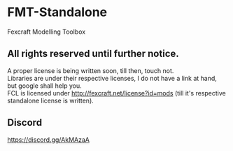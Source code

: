 # FMT-Standalone
Fexcraft Modelling Toolbox

## All rights reserved until further notice.
A proper license is being written soon, till then, touch not.   
Libraries are under their respective licenses, I do not have a link at hand, but google shall help you.   
FCL is licensed under http://fexcraft.net/license?id=mods (till it's respective standalone license is written). 

## Discord
https://discord.gg/AkMAzaA
